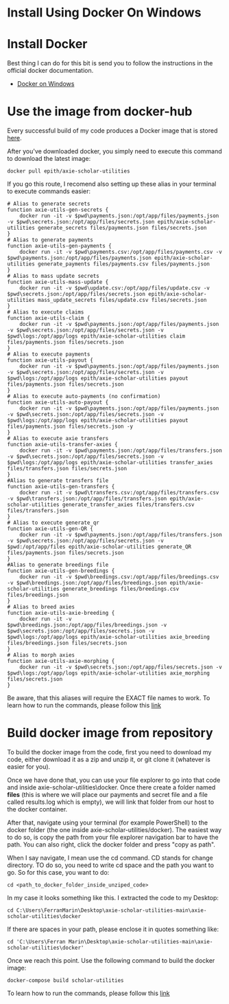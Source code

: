 # Install Using Docker On Windows

# Install Docker
Best thing I can do for this bit is send you to follow the instructions in the official docker documentation.

- [Docker on Windows](https://docs.docker.com/desktop/windows/install/)

# Use the image from docker-hub

Every successful build of my code produces a Docker image that is stored [here](https://hub.docker.com/r/epith/axie-scholar-utilities).

After you've downloaded docker, you simply need to execute this command to download the latest image:

    docker pull epith/axie-scholar-utilities

If you go this route, I recomend also setting up these alias in your terminal to execute commands easier:

    # Alias to generate secrets
    function axie-utils-gen-secrets {
        docker run -it -v $pwd\payments.json:/opt/app/files/payments.json -v $pwd\secrets.json:/opt/app/files/secrets.json epith/axie-scholar-utilities generate_secrets files/payments.json files/secrets.json
    }
    # Alias to generate payments
    function axie-utils-gen-payments {
        docker run -it -v $pwd\payments.csv:/opt/app/files/payments.csv -v $pwd\payments.json:/opt/app/files/payments.json epith/axie-scholar-utilities generate_payments files/payments.csv files/payments.json
    }
    # Alias to mass update secrets
    function axie-utils-mass-update {
        docker run -it -v $pwd\update.csv:/opt/app/files/update.csv -v $pwd\secrets.json:/opt/app/files/secrets.json epith/axie-scholar-utilities mass_update_secrets files/update.csv files/secrets.json
    }
    # Alias to execute claims
    function axie-utils-claim {
        docker run -it -v $pwd\payments.json:/opt/app/files/payments.json -v $pwd\secrets.json:/opt/app/files/secrets.json -v $pwd\logs:/opt/app/logs epith/axie-scholar-utilities claim files/payments.json files/secrets.json
    }
    # Alias to execute payments
    function axie-utils-payout {
        docker run -it -v $pwd\payments.json:/opt/app/files/payments.json  -v $pwd\secrets.json:/opt/app/files/secrets.json -v $pwd\logs:/opt/app/logs epith/axie-scholar-utilities payout files/payments.json files/secrets.json
    }
    # Alias to execute auto-payments (no confirmation)
    function axie-utils-auto-payout {
        docker run -it -v $pwd\payments.json:/opt/app/files/payments.json -v $pwd\secrets.json:/opt/app/files/secrets.json -v $pwd\logs:/opt/app/logs epith/axie-scholar-utilities payout files/payments.json files/secrets.json -y
    }
    # Alias to execute axie transfers
    function axie-utils-transfer-axies {
        docker run -it -v $pwd\payments.json:/opt/app/files/transfers.json -v $pwd\secrets.json:/opt/app/files/secrets.json -v $pwd\logs:/opt/app/logs epith/axie-scholar-utilities transfer_axies files/transfers.json files/secrets.json
    }
    #Alias to generate transfers file
    function axie-utils-gen-transfers {
        docker run -it -v $pwd\transfers.csv:/opt/app/files/transfers.csv -v $pwd\transfers.json:/opt/app/files/transfers.json epith/axie-scholar-utilities generate_transfer_axies files/transfers.csv files/transfers.json
    }
    # Alias to execute generate_qr
    function axie-utils-gen-QR {
        docker run -it -v $pwd\payments.json:/opt/app/files/transfers.json -v $pwd\secrets.json:/opt/app/files/secrets.json -v $pwd:/opt/app/files epith/axie-scholar-utilities generate_QR files/payments.json files/secrets.json
    }
    #Alias to generate breedings file
    function axie-utils-gen-breedings {
        docker run -it -v $pwd\breedings.csv:/opt/app/files/breedings.csv -v $pwd\breedings.json:/opt/app/files/breedings.json epith/axie-scholar-utilities generate_breedings files/breedings.csv files/breedings.json
    }
    # Alias to breed axies
    function axie-utils-axie-breeding {
        docker run -it -v $pwd\breedings.json:/opt/app/files/breedings.json -v $pwd\secrets.json:/opt/app/files/secrets.json -v $pwd\logs:/opt/app/logs epith/axie-scholar-utilities axie_breeding files/breedings.json files/secrets.json
    }
    # Alias to morph axies
    function axie-utils-axie-morphing {
        docker run -it -v $pwd\secrets.json:/opt/app/files/secrets.json -v $pwd\logs:/opt/app/logs epith/axie-scholar-utilities axie_morphing files/secrets.json
    }

Be aware, that this aliases will require the EXACT file names to work.
To learn how to run the commands, please follow this [link](../pages/docker_hub_cmds.html)

# Build docker image from repository

To build the docker image from the code, first you need to download my code, either download it as a zip and unzip it, or git clone it (whatever is easier for you).

Once we have done that, you can use your file explorer to go into that code and inside axie-scholar-utilities\docker. Once there create a folder named **files** (this is where we will place our payments and secret file and a file called results.log which is empty), we will link that folder from our host to the docker container.

After that, navigate using your terminal (for example PowerShell) to the docker folder (the one inside axie-scholar-utilities/docker). The easiest way to do so, is copy the path from your file explorer navigation bar to have the path. You can also right, click the docker folder and press "copy as path".

When I say navigate, I mean use the cd command. CD stands for change directory. TO do so, you need to write cd space and the path you want to go. So for this case, you want to do:

    cd <path_to_docker_folder_inside_unziped_code>

In my case it looks something like this. I extracted the code to my Desktop:

    cd C:\Users\FerranMarin\Desktop\axie-scholar-utilities-main\axie-scholar-utilities\docker

If there are spaces in your path, please enclose it in quotes something like:

    cd 'C:\Users\Ferran Marin\Desktop\axie-scholar-utilities-main\axie-scholar-utilities\docker'

Once we reach this point. Use the following command to build the docker image:

    docker-compose build scholar-utilities

To learn how to run the commands, please follow this [link](../pages/docker_compose_cmds.html)
